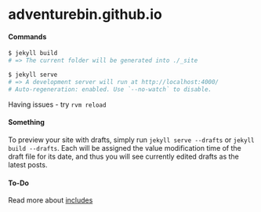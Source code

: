 # adventurebin.github.io


#### Commands

```bash
$ jekyll build
# => The current folder will be generated into ./_site
```

```bash
$ jekyll serve
# => A development server will run at http://localhost:4000/
# Auto-regeneration: enabled. Use `--no-watch` to disable.
```

Having issues - try ```rvm reload```

#### Something
To preview your site with drafts, simply run ```jekyll serve --drafts``` or ```jekyll build --drafts```. Each will be assigned the value modification time of the draft file for its date, and thus you will see currently edited drafts as the latest posts.

#### To-Do

Read more about [includes][includes]





[includes]: https://jekyllrb.com/docs/includes/
